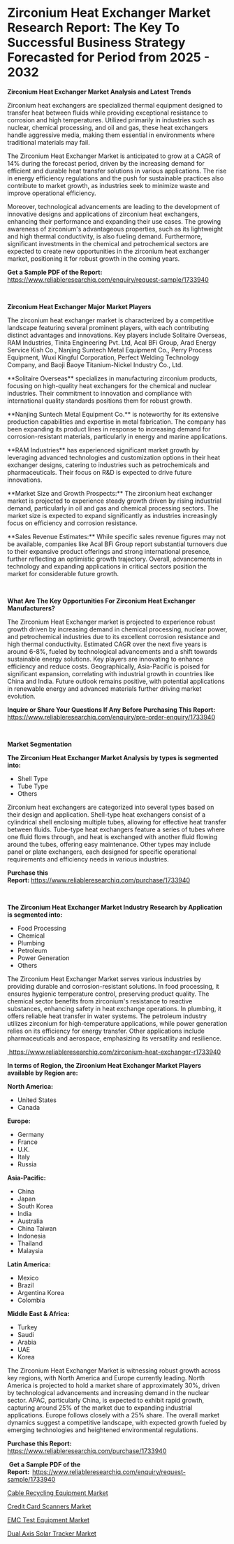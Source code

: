 <p><h1>Zirconium Heat Exchanger Market Research Report: The Key To Successful Business Strategy Forecasted for Period from 2025 - 2032</h1></p><p><strong>Zirconium Heat Exchanger Market Analysis and Latest Trends</strong></p>
<p><p>Zirconium heat exchangers are specialized thermal equipment designed to transfer heat between fluids while providing exceptional resistance to corrosion and high temperatures. Utilized primarily in industries such as nuclear, chemical processing, and oil and gas, these heat exchangers handle aggressive media, making them essential in environments where traditional materials may fail.</p><p>The Zirconium Heat Exchanger Market is anticipated to grow at a CAGR of 14% during the forecast period, driven by the increasing demand for efficient and durable heat transfer solutions in various applications. The rise in energy efficiency regulations and the push for sustainable practices also contribute to market growth, as industries seek to minimize waste and improve operational efficiency.</p><p>Moreover, technological advancements are leading to the development of innovative designs and applications of zirconium heat exchangers, enhancing their performance and expanding their use cases. The growing awareness of zirconium's advantageous properties, such as its lightweight and high thermal conductivity, is also fueling demand. Furthermore, significant investments in the chemical and petrochemical sectors are expected to create new opportunities in the zirconium heat exchanger market, positioning it for robust growth in the coming years.</p></p>
<p><strong>Get a Sample PDF of the Report:&nbsp;</strong> <a href="https://www.reliableresearchiq.com/enquiry/request-sample/1733940?utm_campaign=1896&utm_medium=2&utm_source=Github&utm_content=ia&utm_term=18022025&utm_id=zirconium-heat-exchanger">https://www.reliableresearchiq.com/enquiry/request-sample/1733940</a></p>
<p>&nbsp;</p>
<p><strong>Zirconium Heat Exchanger Major Market Players</strong></p>
<p><p>The zirconium heat exchanger market is characterized by a competitive landscape featuring several prominent players, with each contributing distinct advantages and innovations. Key players include Solitaire Overseas, RAM Industries, Tinita Engineering Pvt. Ltd, Acal BFi Group, Arad Energy Service Kish Co., Nanjing Suntech Metal Equipment Co., Perry Process Equipment, Wuxi Kingful Corporation, Perfect Welding Technology Company, and Baoji Baoye Titanium-Nickel Industry Co., Ltd.</p><p>**Solitaire Overseas** specializes in manufacturing zirconium products, focusing on high-quality heat exchangers for the chemical and nuclear industries. Their commitment to innovation and compliance with international quality standards positions them for robust growth.</p><p>**Nanjing Suntech Metal Equipment Co.** is noteworthy for its extensive production capabilities and expertise in metal fabrication. The company has been expanding its product lines in response to increasing demand for corrosion-resistant materials, particularly in energy and marine applications.</p><p>**RAM Industries** has experienced significant market growth by leveraging advanced technologies and customization options in their heat exchanger designs, catering to industries such as petrochemicals and pharmaceuticals. Their focus on R&D is expected to drive future innovations.</p><p>**Market Size and Growth Prospects:** The zirconium heat exchanger market is projected to experience steady growth driven by rising industrial demand, particularly in oil and gas and chemical processing sectors. The market size is expected to expand significantly as industries increasingly focus on efficiency and corrosion resistance.</p><p>**Sales Revenue Estimates:** While specific sales revenue figures may not be available, companies like Acal BFi Group report substantial turnovers due to their expansive product offerings and strong international presence, further reflecting an optimistic growth trajectory. Overall, advancements in technology and expanding applications in critical sectors position the market for considerable future growth.</p></p>
<p>&nbsp;</p>
<p><strong>What Are The Key Opportunities For Zirconium Heat Exchanger Manufacturers?</strong></p>
<p><p>The Zirconium Heat Exchanger market is projected to experience robust growth driven by increasing demand in chemical processing, nuclear power, and petrochemical industries due to its excellent corrosion resistance and high thermal conductivity. Estimated CAGR over the next five years is around 6-8%, fueled by technological advancements and a shift towards sustainable energy solutions. Key players are innovating to enhance efficiency and reduce costs. Geographically, Asia-Pacific is poised for significant expansion, correlating with industrial growth in countries like China and India. Future outlook remains positive, with potential applications in renewable energy and advanced materials further driving market evolution.</p></p>
<p><strong>Inquire or Share Your Questions If Any Before Purchasing This Report:</strong> <a href="https://www.reliableresearchiq.com/enquiry/pre-order-enquiry/1733940?utm_campaign=1896&utm_medium=2&utm_source=Github&utm_content=ia&utm_term=18022025&utm_id=zirconium-heat-exchanger">https://www.reliableresearchiq.com/enquiry/pre-order-enquiry/1733940</a></p>
<p>&nbsp;</p>
<p><strong>Market Segmentation</strong></p>
<p><strong>The Zirconium Heat Exchanger Market Analysis by types is segmented into:</strong></p>
<p><ul><li>Shell Type</li><li>Tube Type</li><li>Others</li></ul></p>
<p><p>Zirconium heat exchangers are categorized into several types based on their design and application. Shell-type heat exchangers consist of a cylindrical shell enclosing multiple tubes, allowing for effective heat transfer between fluids. Tube-type heat exchangers feature a series of tubes where one fluid flows through, and heat is exchanged with another fluid flowing around the tubes, offering easy maintenance. Other types may include panel or plate exchangers, each designed for specific operational requirements and efficiency needs in various industries.</p></p>
<p><strong>Purchase this Report:&nbsp;</strong><a href="https://www.reliableresearchiq.com/purchase/1733940?utm_campaign=1896&utm_medium=2&utm_source=Github&utm_content=ia&utm_term=18022025&utm_id=zirconium-heat-exchanger">https://www.reliableresearchiq.com/purchase/1733940</a></p>
<p>&nbsp;</p>
<p><strong>The Zirconium Heat Exchanger Market Industry Research by Application is segmented into:</strong></p>
<p><ul><li>Food Processing</li><li>Chemical</li><li>Plumbing</li><li>Petroleum</li><li>Power Generation</li><li>Others</li></ul></p>
<p><p>The Zirconium Heat Exchanger Market serves various industries by providing durable and corrosion-resistant solutions. In food processing, it ensures hygienic temperature control, preserving product quality. The chemical sector benefits from zirconium's resistance to reactive substances, enhancing safety in heat exchange operations. In plumbing, it offers reliable heat transfer in water systems. The petroleum industry utilizes zirconium for high-temperature applications, while power generation relies on its efficiency for energy transfer. Other applications include pharmaceuticals and aerospace, emphasizing its versatility and resilience.</p></p>
<p><a href="https://www.reliableresearchiq.com/zirconium-heat-exchanger-r1733940?utm_campaign=1896&utm_medium=2&utm_source=Github&utm_content=ia&utm_term=18022025&utm_id=zirconium-heat-exchanger">&nbsp;https://www.reliableresearchiq.com/zirconium-heat-exchanger-r1733940</a></p>
<p><strong>In terms of Region, the Zirconium Heat Exchanger Market Players available by Region are:</strong></p>
<p>
    <p> <strong> North America: </strong>
        <ul>
            <li>United States</li>
            <li>Canada</li>
        </ul>
        </p> 
    <p> <strong> Europe: </strong>
        <ul>
            <li>Germany</li>
            <li>France</li>
            <li>U.K.</li>
            <li>Italy</li>
            <li>Russia</li>
        </ul>
        </p> 
    <p> <strong> Asia-Pacific: </strong>
        <ul>
            <li>China</li>
            <li>Japan</li>
            <li>South Korea</li>
            <li>India</li>
            <li>Australia</li>
            <li>China Taiwan</li>
            <li>Indonesia</li>
            <li>Thailand</li>
            <li>Malaysia</li>
        </ul>
        </p> 
    <p> <strong> Latin America: </strong>
        <ul>
            <li>Mexico</li>
            <li>Brazil</li>
            <li>Argentina Korea</li>
            <li>Colombia</li>
        </ul>
        </p> 
    <p> <strong> Middle East & Africa: </strong>
        <ul>
            <li>Turkey</li>
            <li>Saudi</li>
            <li>Arabia</li>
            <li>UAE</li>
            <li>Korea</li>
        </ul>
    </p>
    </p>
<p><p>The Zirconium Heat Exchanger Market is witnessing robust growth across key regions, with North America and Europe currently leading. North America is projected to hold a market share of approximately 30%, driven by technological advancements and increasing demand in the nuclear sector. APAC, particularly China, is expected to exhibit rapid growth, capturing around 25% of the market due to expanding industrial applications. Europe follows closely with a 25% share. The overall market dynamics suggest a competitive landscape, with expected growth fueled by emerging technologies and heightened environmental regulations.</p></p>
<p><strong>Purchase this Report: </strong><a href="https://www.reliableresearchiq.com/purchase/1733940?utm_campaign=1896&utm_medium=2&utm_source=Github&utm_content=ia&utm_term=18022025&utm_id=zirconium-heat-exchanger">https://www.reliableresearchiq.com/purchase/1733940</a></p>
<p>&nbsp;<strong>Get a Sample PDF of the Report:&nbsp;&nbsp;</strong><a href="https://www.reliableresearchiq.com/enquiry/request-sample/1733940?utm_campaign=1896&utm_medium=2&utm_source=Github&utm_content=ia&utm_term=18022025&utm_id=zirconium-heat-exchanger">https://www.reliableresearchiq.com/enquiry/request-sample/1733940</a></p>
<p><strong></strong></p>
<p><p><a href="https://github.com/biyajausenik/Market-Research-Report-List-1/blob/main/cable-recycling-equipment-market.md?utm_campaign=1896&utm_medium=2&utm_source=Github&utm_content=ia&utm_term=18022025&utm_id=zirconium-heat-exchanger">Cable Recycling Equipment Market</a></p><p><a href="https://github.com/armsinwan/Market-Research-Report-List-1/blob/main/credit-card-scanners-market.md?utm_campaign=1896&utm_medium=2&utm_source=Github&utm_content=ia&utm_term=18022025&utm_id=zirconium-heat-exchanger">Credit Card Scanners Market</a></p><p><a href="https://github.com/sirayedantte/Market-Research-Report-List-1/blob/main/emc-test-equipment-market.md?utm_campaign=1896&utm_medium=2&utm_source=Github&utm_content=ia&utm_term=18022025&utm_id=zirconium-heat-exchanger">EMC Test Equipment Market</a></p><p><a href="https://github.com/herakterroem/Market-Research-Report-List-1/blob/main/dual-axis-solar-tracker-market.md?utm_campaign=1896&utm_medium=2&utm_source=Github&utm_content=ia&utm_term=18022025&utm_id=zirconium-heat-exchanger">Dual Axis Solar Tracker Market</a></p></p>